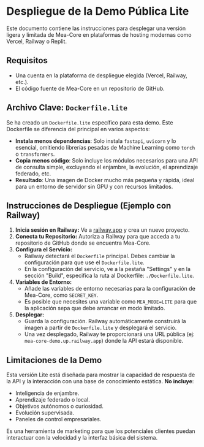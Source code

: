 # Despliegue de la Demo Pública Lite

Este documento contiene las instrucciones para desplegar una versión ligera y limitada de Mea-Core en plataformas de hosting modernas como Vercel, Railway o Replit.

## Requisitos

- Una cuenta en la plataforma de despliegue elegida (Vercel, Railway, etc.).
- El código fuente de Mea-Core en un repositorio de GitHub.

## Archivo Clave: `Dockerfile.lite`

Se ha creado un `Dockerfile.lite` específico para esta demo. Este Dockerfile se diferencia del principal en varios aspectos:

- **Instala menos dependencias**: Solo instala `fastapi`, `uvicorn` y lo esencial, omitiendo librerías pesadas de Machine Learning como `torch` o `transformers`.
- **Copia menos código**: Solo incluye los módulos necesarios para una API de consulta simple, excluyendo el enjambre, la evolución, el aprendizaje federado, etc.
- **Resultado**: Una imagen de Docker mucho más pequeña y rápida, ideal para un entorno de servidor sin GPU y con recursos limitados.

## Instrucciones de Despliegue (Ejemplo con Railway)

1.  **Inicia sesión en Railway:** Ve a [railway.app](https://railway.app/) y crea un nuevo proyecto.
2.  **Conecta tu Repositorio:** Autoriza a Railway para que acceda a tu repositorio de GitHub donde se encuentra Mea-Core.
3.  **Configura el Servicio:**
    - Railway detectará el `Dockerfile` principal. Debes cambiar la configuración para que use el `Dockerfile.lite`.
    - En la configuración del servicio, ve a la pestaña "Settings" y en la sección "Build", especifica la ruta al Dockerfile: `./Dockerfile.lite`.
4.  **Variables de Entorno:**
    - Añade las variables de entorno necesarias para la configuración de Mea-Core, como `SECRET_KEY`.
    - Es posible que necesites una variable como `MEA_MODE=LITE` para que la aplicación sepa que debe arrancar en modo limitado.
5.  **Desplegar:**
    - Guarda la configuración. Railway automáticamente construirá la imagen a partir de `Dockerfile.lite` y desplegará el servicio.
    - Una vez desplegado, Railway te proporcionará una URL pública (ej: `mea-core-demo.up.railway.app`) donde la API estará disponible.

## Limitaciones de la Demo

Esta versión Lite está diseñada para mostrar la capacidad de respuesta de la API y la interacción con una base de conocimiento estática. **No incluye**:

- Inteligencia de enjambre.
- Aprendizaje federado o local.
- Objetivos autónomos o curiosidad.
- Evolución supervisada.
- Paneles de control empresariales.

Es una herramienta de marketing para que los potenciales clientes puedan interactuar con la velocidad y la interfaz básica del sistema.

